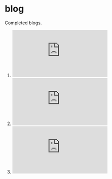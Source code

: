 # blog

Completed blogs.

1. ![AI (para mis amigos): Introducing my new blog!](https://github.com/ben-j-barlow/my-ai-blog/blob/main/blog/intro.md)
2. ![AI (para mis amigos): Identifying Deceased Plane Crash Victims](https://github.com/ben-j-barlow/my-ai-blog/blob/main/blog/1.md)
3. ![AI (para mis amigos): Supporting the Green Revolution by Discovering Metal Deposits Deep Underground](https://github.com/ben-j-barlow/my-ai-blog/blob/main/blog/2.md)

